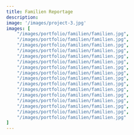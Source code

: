 ```yaml
---
title: Familien Reportage
description:
image: '/images/project-3.jpg'
images: [
    "/images/portfolio/familien/familien.jpg",
    "/images/portfolio/familien/familien.jpg",
    "/images/portfolio/familien/familien.jpg",
    "/images/portfolio/familien/familien.jpg",
    "/images/portfolio/familien/familien.jpg",
    "/images/portfolio/familien/familien.jpg",
    "/images/portfolio/familien/familien.jpg",
    "/images/portfolio/familien/familien.jpg",
    "/images/portfolio/familien/familien.jpg",
    "/images/portfolio/familien/familien.jpg",
    "/images/portfolio/familien/familien.jpg",
    "/images/portfolio/familien/familien.jpg",
    "/images/portfolio/familien/familien.jpg",
    "/images/portfolio/familien/familien.jpg",
    "/images/portfolio/familien/familien.jpg",
    "/images/portfolio/familien/familien.jpg"
]
---
```

